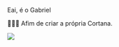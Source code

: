 Eai, é o Gabriel

👨🏻‍💻 Afim de criar a própria Cortana.

<div>
  <a href="https://github.com/GabrielSeverino177"/>
  <img heigh"180em" src="(https://github-readme-stats.vercel.app/api?username=GabrielSeverino177&?username=GabrielSeverino177&show_icons=true&theme=Dark)" align="left"/>
</div>
